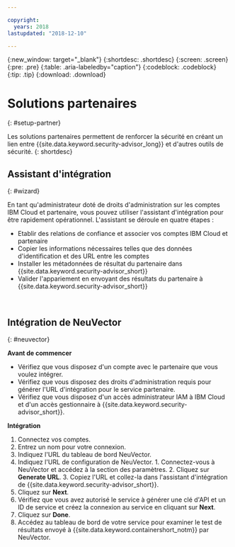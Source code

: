 ```yaml
---

copyright:
  years: 2018
lastupdated: "2018-12-10"

---
```


{:new_window: target="_blank"}
{:shortdesc: .shortdesc}
{:screen: .screen}
{:pre: .pre}
{:table: .aria-labeledby="caption"}
{:codeblock: .codeblock}
{:tip: .tip}
{:download: .download}

# Solutions partenaires
{: #setup-partner}

Les solutions partenaires permettent de renforcer la sécurité en créant un lien entre {{site.data.keyword.security-advisor_long}} et d'autres outils de sécurité.
{: shortdesc}

## Assistant d'intégration
{: #wizard}

En tant qu'administrateur doté de droits d'administration sur les comptes IBM Cloud et partenaire, vous pouvez utiliser l'assistant d'intégration pour être rapidement opérationnel. L'assistant se déroule en quatre étapes :

* Etablir des relations de confiance et associer vos comptes IBM Cloud et partenaire
* Copier les informations nécessaires telles que des données d'identification et des URL entre les comptes
* Installer les métadonnées de résultat du partenaire dans {{site.data.keyword.security-advisor_short}}
* Valider l'appariement en envoyant des résultats du partenaire à {{site.data.keyword.security-advisor_short}}

</br>

## Intégration de NeuVector
{: #neuvector}

**Avant de commencer**

* Vérifiez que vous disposez d'un compte avec le partenaire que vous voulez intégrer.
* Vérifiez que vous disposez des droits d'administration requis pour générer l'URL d'intégration pour le service partenaire.
* Vérifiez que vous disposez d'un accès administrateur IAM à IBM Cloud et d'un accès gestionnaire à {{site.data.keyword.security-advisor_short}}.

**Intégration**

1. Connectez vos comptes.
  1. Entrez un nom pour votre connexion.
  2. Indiquez l'URL du tableau de bord NeuVector.
  3. Indiquez l'URL de configuration de NeuVector.
    1. Connectez-vous à NeuVector et accédez à la section des paramètres.
    2. Cliquez sur **Generate URL**.
    3. Copiez l'URL et collez-la dans l'assistant d'intégration de {{site.data.keyword.security-advisor_short}}.
  4. Cliquez sur **Next**.
3. Vérifiez que vous avez autorisé le service à générer une clé d'API et un ID de service et créez la connexion au service en cliquant sur **Next**.
4. Cliquez sur **Done**.
5. Accédez au tableau de bord de votre service pour examiner le test de résultats envoyé à {{site.data.keyword.containershort_notm}} par NeuVector.
